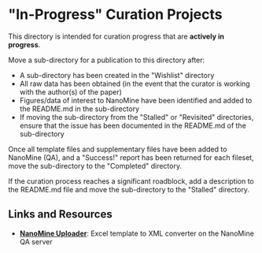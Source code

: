 # "In-Progress" Curation Projects
This directory is intended for curation progress that are **actively in progress**.

Move a sub-directory for a publication to this directory after:
* A sub-directory has been created in the "Wishlist" directory
* All raw data has been obtained (in the event that the curator is working with the author(s) of the paper)
* Figures/data of interest to NanoMine have been identified and added to the README.md in the sub-directory
* If moving the sub-directory from the "Stalled" or "Revisited" directories, ensure that the issue has been documented in the README.md of the sub-directory

Once all template files and supplementary files have been added to NanoMine (QA), and a "Success!" report has been returned for each fileset, move the sub-directory to the "Completed" directory.

If the curation process reaches a significant roadblock, add a description to the README.md file and move the sub-directory to the "Stalled" directory.

## Links and Resources
* [**NanoMine Uploader**](https://qa.materialsmine.org/nm#/XMLCONV): Excel template to XML converter on the NanoMine QA server



